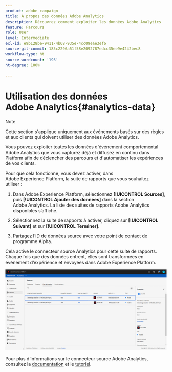 ```yaml
---
product: adobe campaign
title: À propos des données Adobe Analytics
description: Découvrez comment exploiter les données Adobe Analytics
feature: Parcours
role: User
level: Intermediate
exl-id: e9b128be-9411-4b68-935e-4cc09eae3ef6
source-git-commit: 185c2296a51f58e2092787edcc35ee9e4242bec8
workflow-type: ht
source-wordcount: '193'
ht-degree: 100%

---
```


# Utilisation des données Adobe Analytics{#analytics-data}

>[!NOTE]
>
>Cette section s&#39;applique uniquement aux événements basés sur des règles et aux clients qui doivent utiliser des données Adobe Analytics.

Vous pouvez exploiter toutes les données d&#39;événement comportemental Adobe Analytics que vous capturez déjà et diffusez en continu dans Platform afin de déclencher des parcours et d&#39;automatiser les expériences de vos clients.

Pour que cela fonctionne, vous devez activer, dans Adobe Experience Platform, la suite de rapports que vous souhaitez utiliser :

1. Dans Adobe Experience Platform, sélectionnez **[!UICONTROL Sources]**, puis **[!UICONTROL Ajouter des données]** dans la section Adobe Analytics. La liste des suites de rapports Adobe Analytics disponibles s’affiche.

1. Sélectionnez la suite de rapports à activer, cliquez sur **[!UICONTROL Suivant]** et sur **[!UICONTROL Terminer]**.

1. Partagez l’ID de données source avec votre point de contact de programme Alpha.

Cela active le connecteur source Analytics pour cette suite de rapports. Chaque fois que des données entrent, elles sont transformées en événement d’expérience et envoyées dans Adobe Experience Platform.

![](../assets/alpha-event9.png)

Pour plus d’informations sur le connecteur source Adobe Analytics, consultez la [documentation](https://experienceleague.adobe.com/docs/experience-platform/sources/connectors/adobe-applications/analytics.html?lang=fr) et le [tutoriel](https://experienceleague.adobe.com/docs/experience-platform/sources/ui-tutorials/create/adobe-applications/analytics.html?lang=fr).
